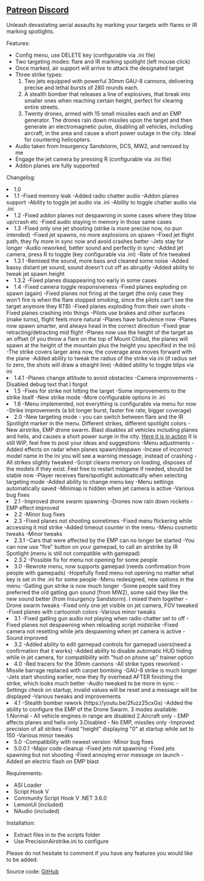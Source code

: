 <a href=https://www.patreon.com/RusLanParty>Patreon</a>
<a href=https://discord.gg/yAHThHFcAx>Discord</a></b>
-------------------------------------------------------------------------------------------------------------------------

<p>Unleash devastating aerial assaults by marking your targets with flares or IR marking spotlights.</p>

<p>Features:</p>
<ul>
  <li>Config menu, use DELETE key (configurable via .ini file)</li>
  <li>Two targeting modes: flare and IR marking spotlight (left mouse click)</li>
  <li>Once marked, air support will arrive to attack the designated target</li>
  <li>Three strike types:
    <ol>
      <li>Two jets equipped with powerful 30mm GAU-8 cannons, delivering precise and lethal bursts of 280 rounds each.</li>
      <li>A stealth bomber that releases a line of explosives, that break into smaller ones when reaching certain height, perfect for clearing entire streets.</li>
      <li>Twenty drones, armed with 15 small missiles each and an EMP generator. The drones rain down missiles upon the target and then generate an electromagnetic pulse, disabling all vehicles, including aircraft, in the area and cause a short power outage in the city. Ideal for countering helicopters.</li>
    </ol>
  </li>
  <li>Audio taken from Insurgency Sandstorm, DCS, MW2, and remixed by me</li>
  <li>Engage the jet camera by pressing R (configurable via .ini file)</li>
  <li>Addon planes are fully supported</li>
</ul>

Changelog:<br>
<li>1.0<br>

<li>1.1
-Fixed memory leak
-Added radio chatter audio
-Addon planes support
-Ability to toggle jet audio via .ini
-Ability to toggle chatter audio via .ini

<li>1.2
-Fixed addon planes not despawning in some cases where they blow up/crash etc
-Fixed audio staying in memory in those same cases

<li>1.3
-Fixed only one jet shooting (strike is more precise now, no pun intended)
-Fixed jet spawns, no more explosions on spawn
-Fixed jet flight path, they fly more in sync now and avoid crashes better
-Jets stay for longer
-Audio reworked, better sound and perfectly in sync
-Added jet camera, press R to toggle (key configurable via .ini)
-Rate of fire tweaked

<li>1.3.1
-Remixed the sound, more bass and cleaned some noise
-Added bassy distant jet sound, sound doesn't cut off as abruptly
-Added ability to tweak jet spawn height

<li>1.3.2
-Fixed planes disappearing too early in some cases

<li>1.4
-Fixed camera toggle responsiveness
-Fixed planes exploding on spawn (again)
-Fixed planes not firing at the target (the only case they won't fire is when the flare stopped smoking, since the pilots can't see the target anymore they RTB)
-Fixed planes exploding from their own shots
-Fixed planes crashing into things
-Pilots use brakes and other surfaces (make turns), flight feels more natural
-Planes have turbulence now
-Planes now spawn smarter, and always head in the correct direction
-Fixed gear retracting/detracting mid flight
-Planes now use the height of the target as an offset (if you throw a flare on the top of Mount Chiliad, the planes will spawn at the height of the mountain plus the height you specified in the ini)
-The strike covers larger area now, the coverage area moves forward with the plane
-Added ability to tweak the radius of the strike via ini (if radius set to zero, the shots will draw a straight line)
-Added ability to toggle blips via ini

<li>1.4.1
-Planes change attitude to avoid obstacles
-Camera improvements
-Disabled debug text that I forgot

<li>1.5
-Fixes for strike not hitting the target
-Some improvements to the strike itself
-New strike mode
-More configurable options in .ini

<li>1.6
-Menu implemented, not everything is configurable via menu for now
-Strike improvements (a bit longer burst, faster fire rate, bigger coverage)

<li>2.0
-New targeting mode - you can switch between flare and the IR Spotlight marker in the menu. Different strikes, different spotlight colors
-New airstrike, EMP drone swarm. Blast disables all vehicles including planes and helis, and causes a short power surge in the city. <a href="https://youtu.be/CSU7i4wLFk0">Here it is in action</a> It is still WIP, feel free to post your ideas and suggestions
-Menu adjustments
-Added effects on radar when planes spawn/despawn
-Incase of incorrect model name in the ini you will see a warning message, instead of crashing
-All strikes slightly tweaked
-Script cleans memory on loading, disposes of the models if they exist. Feel free to restart midgame if needed, should be stable now
-Player receives flare/spotlight automatically when selecting targeting mode
-Added ability to change menu key
-Menu settings automatically saved
-Minimap is hidden when jet camera is active
-Various bug fixes

<li>2.1
-Improved drone swarm spawning
-Drones now rain down rockets
-EMP effect improved

<li>2.2
-Minor bug fixes

<li>2.3
-Fixed planes not shooting sometimes
-Fixed menu flickering while accessing it mid strike
-Added timeout counter in the menu
-Menu cosmetic tweaks
-Minor tweaks

<li>2.3.1
-Cars that were affected by the EMP can no longer be started
-You can now use "fire" button on your gamepad, to call an airstrike by IR Spotlight (menu is still not compatible with gamepad)

<li>2.3.2
-Possible fix for menu not opening for some people

<li>3.0
-Rewrote menu, now supports gamepad (needs confirmation from people with gamepads)
-Hopefully fixed menu not opening no matter what key is set in the .ini for some people
-Menu redesigned, new options in the menu
-Gatling gun strike is now much longer
-Some people said they preferred the old gatling gun sound (from MW2), some said they like the new sound better (from Insurgency Sandstorm). I mixed them together
-Drone swarm tweaks
-Fixed only one jet visible on jet camera, FOV tweaked
-Fixed planes with cartoonish colors
-Various minor tweaks

<li>3.1
-Fixed gatling gun audio not playing when radio chatter set to off
-Fixed planes not despawning when reloading script midstrike
-Fixed camera not resetting while jets despawning when jet camera is active
-Sound improved

<li>3.2
-Added ability to edit gamepad controls for gamepad users(need a confirmation that it works)
-Added ability to disable automatic HUD hiding while in jet camera, for compatibility with "hud on phone up" trainer option

<li>4.0
-Red tracers for the 30mm cannons
-All strike types reworked
-Missile barrage replaced with carpet bombing
-GAU-8 strike is much longer
-Jets start shooting earlier, now they fly overhead AFTER finishing the strike, which looks much better
-Audio tweaked to be more in sync
-Settings check on startup, invalid values will be reset and a message will be displayed
-Various tweaks and improvements

<li>4.1
-Stealth bomber rework (https://youtu.be/2fuzz25cxGs)
-Added the ability to configure the EMP of the Drone Swarm. 3 modes available:
1.Normal - All vehicle engines in range are disabled
2.Aircraft only - EMP affects planes and helis only
3.Disabled - No EMP, missiles only
-Improved precision of all strikes
-Fixed "height" displaying "0" at startup while set to 150
-Various minor tweaks

<li>5.0
-Compatibility with newest version
-Minor bug fixes

<li>5.0.0.1
-Major code cleanup
-Fixed jets not spawning
-Fixed jets spawning but not shooting
-Fixed annoying error message on launch
-Added an electric flash on EMP blast

Requirements:
<li>ASI Loader
<li>Script Hook V
<li>Community Script Hook V .NET 3.6.0
<li>LemonUI (included)
<li>NAudio (included)

Installation:
<li>Extract files in to the scripts folder
<li>Use PrecisionAirstrike.ini to configure

Please do not hesitate to comment if you have any features you would like to be added.

Source code:
<a href="https://github.com/RusLanParty/Airstrike">GitHub</a>
